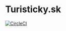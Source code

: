 # Turisticky.sk

[![CircleCI](https://circleci.com/gh/peterkracik/turisticky/tree/master.svg?style=svg)](https://circleci.com/gh/peterkracik/turisticky/tree/master)